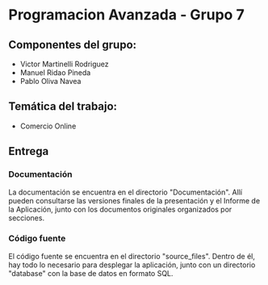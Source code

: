 # Programacion Avanzada - Grupo 7

## Componentes del grupo:
* Victor Martinelli Rodriguez
* Manuel Ridao Pineda
* Pablo Oliva Navea

## Temática del trabajo:
* Comercio Online

## Entrega

### Documentación

La documentación se encuentra en el directorio "Documentación". Allí pueden consultarse las versiones finales de la presentación y el Informe de la Aplicación, junto con los documentos originales organizados por secciones.

### Código fuente
El código fuente se encuentra en el directorio "source_files". Dentro de él, hay todo lo necesario para desplegar la aplicación, junto con un directorio "database" con la base de datos en formato SQL. 
